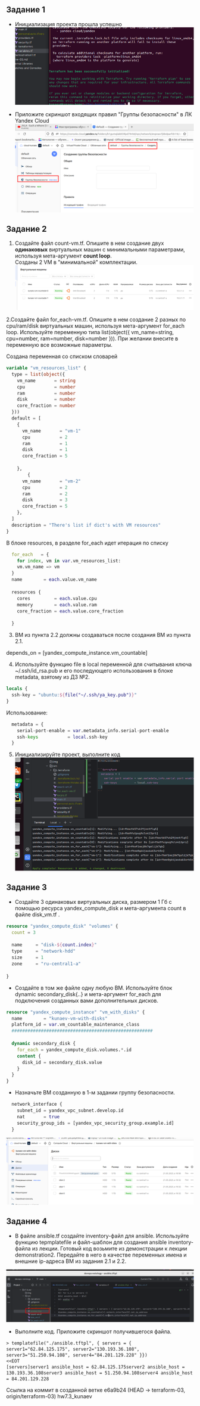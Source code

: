 ## Задание 1

* Инициализация проекта прошла успешно
![img.png](img.png)

* Приложите скриншот входящих правил "Группы безопасности" в ЛК Yandex Cloud 
![img_1.png](img_1.png)

## Задание 2

1. Создайте файл count-vm.tf. Опишите в нем создание двух **одинаковых** виртуальных машин с минимальными параметрами, используя мета-аргумент **count loop**. \
Созданы 2 VM в "минимальной" комплектации.
![img_2.png](img_2.png)

2.Создайте файл for_each-vm.tf. 
Опишите в нем создание 2 разных по cpu/ram/disk виртуальных машин, используя мета-аргумент for_each loop.
Используйте переменную типа list(object({ vm_name=string, cpu=number, ram=number, disk=number })).
При желании внесите в переменную все возможные параметры.

Создана переменная со списком словарей
```terraform
variable "vm_resources_list" {
  type = list(object({
    vm_name       = string
    cpu           = number
    ram           = number
    disk          = number
    core_fraction = number
  }))
  default = [
    {
      vm_name       = "vm-1"
      cpu           = 2
      ram           = 1
      disk          = 1
      core_fraction = 5

    },
        {
      vm_name       = "vm-2"
      cpu           = 2
      ram           = 2
      disk          = 3
      core_fraction = 5
    },
  ]
  description = "There's list if dict's with VM resources"
}

```

В блоке resources, в разделе for_each идет итерация по списку

```terraform
  for_each   = {
    for index, vm in var.vm_resources_list:
    vm.vm_name => vm
  }
  name        = each.value.vm_name

  resources {
    cores         = each.value.cpu
    memory        = each.value.ram
    core_fraction = each.value.core_fraction

  }
```

3. ВМ из пункта 2.2 должны создаваться после создания ВМ из пункта 2.1.

  depends_on = [yandex_compute_instance.vm_countable]
  
4. Используйте функцию file в local переменной для считывания ключа ~/.ssh/id_rsa.pub и его последующего использования в блоке metadata, взятому из ДЗ №2.

```terraform
locals {
  ssh-key = "ubuntu:${file("~/.ssh/ya_key.pub")}"
}
```

Использование:

```terraform
  metadata = {
    serial-port-enable = var.metadata_info.serial-port-enable
    ssh-keys           = local.ssh-key
  }
```
5. Инициализируйте проект, выполните код
![img_3.png](img_3.png)

## Задание 3

* Создайте 3 одинаковых виртуальных диска, размером 1 Гб с помощью ресурса yandex_compute_disk и мета-аргумента count в файле disk_vm.tf .

```terraform
resource "yandex_compute_disk" "volumes" {
  count = 3

  name     = "disk-${count.index}"
  type     = "network-hdd"
  size     = 1
  zone     = "ru-central1-a"

}
```

* Создайте в том же файле одну любую ВМ. Используйте блок dynamic secondary_disk{..} и мета-аргумент for_each для подключения созданных вами дополнительных дисков.

```terraform
resource "yandex_compute_instance" "vm_with_disks" {
  name        = "kunaev-vm-with-disks"
  platform_id = var.vm_countable_maintenance_class
  #####################################################

  dynamic secondary_disk {
    for_each = yandex_compute_disk.volumes.*.id
    content {
      disk_id = secondary_disk.value
    }
  }
}
```

* Назначьте ВМ созданную в 1-м задании группу безопасности.

```terraform
  network_interface {
    subnet_id = yandex_vpc_subnet.develop.id
    nat       = true
    security_group_ids = [yandex_vpc_security_group.example.id]
  }
```

![img_4.png](img_4.png)

## Задание 4
* В файле ansible.tf создайте inventory-файл для ansible. Используйте функцию tepmplatefile и файл-шаблон для создания ansible inventory-файла из лекции. Готовый код возьмите из демонстрации к лекции demonstration2. Передайте в него в качестве переменных имена и внешние ip-адреса ВМ из задания 2.1 и 2.2.

![img_5.png](img_5.png)

* Выполните код. Приложите скриншот получившегося файла.

```ignorelang
> templatefile("./ansible.tftpl", { servers = { server1="62.84.125.175", server2="130.193.36.108", server3="51.250.94.108", server4="84.201.129.228" }})
<<EOT
[servers]server1 ansible_host = 62.84.125.175server2 ansible_host = 130.193.36.108server3 ansible_host = 51.250.94.108server4 ansible_host = 84.201.129.228
```

Ссылка на коммит в созданной ветке
e6a9b24 (HEAD -> terraform-03, origin/terraform-03) hw7.3_kunaev
